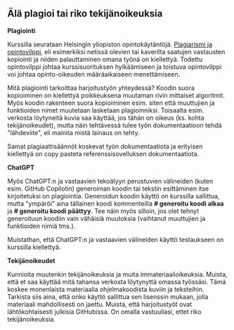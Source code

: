 ## Älä plagioi tai riko tekijänoikeuksia

**Plagiointi**

Kurssilla seurataan Helsingin yliopiston opintokäytäntöjä. [Plagiarismi ja opintovilppi](https://guide.student.helsinki.fi/fi/artikkeli/mita-ovat-vilppi-ja-plagiointi), eli esimerkiksi netissä olevien tai kaverilta saatujen vastausten kopiointi ja niiden palauttaminen omana työnä on kiellettyä. Todettu opintovilppi johtaa kurssisuorituksen hylkäämiseen ja toistuva opintovilppi voi johtaa opinto-oikeuden määräaikaiseen menettämiseen.

Mitä plagiointi tarkoittaa harjoitustyön yhteydessä? Koodin suora kopioiminen on kiellettyä poikkeuksena muutaman rivin mittaiset algoritmit. Myös koodin rakenteen suora kopioiminen esim. siten että muuttujien ja funktioiden nimet muutetaan lasketaan plagioinniksi. Toisaalta esim. verkosta löytyneitä kuvia saa käyttää, jos tähän on oikeus (ks. kohta tekijänoikeudet), mutta näin tehtävessä tulee työn dokumentaatioon tehdä "lähdeviite", eli mainita mistä lainaus on tehty.

Samat plagiaattisäännöt koskevat työn dokumentaatiota ja erityisen kiellettyä on copy pasteta referenssisovelluksen dokumentaatiota.

**ChatGPT**

Myös ChatGPT:n ja vastaavien tekoälyyn perustuvien välineiden (kuten esim. GitHub Copilotin) generoiman koodin tai tekstin esittäminen itse kirjoitetuksi on plagiointia. Generoidun koodin käyttö on kurssilla sallittua, mutta "ympäröi" aina tällainen koodi kommenteilla **# generoitu koodi alkaa** ja **# generoitu koodi päättyy**. Tee näin myös silloin, jos olet tehnyt generoituun koodiin vain vähäisiä muutoksia (vaihtanut muuttujien ja funktioiden nimiä tms.).

Muistathan, että ChatGPT:n ja vastaavien välineiden käyttö testaukseen on kurssilla kiellettyä.

**Tekijänoikeudet**

Kunnioita muutenkin tekijänoikeuksia ja muita immateriaalioikeuksia. Muista, että et saa käyttää mitä tahansa verkosta löytynyttä omassa työssäsi. Tämä koskee monenlaista materiaalia ohjelmakoodista kuviin ja teksteihin. Tarkista siis aina, että onko käyttö sallittua sen lisenssin mukaan, jolla materiaali mahdollisesti on jaettu. Muista, että harjoitustyöt ovat lähtökohtaisesti julkisia GitHubissa. On omalla vastuullasi, ettet riko tekijänoikeuksia.

